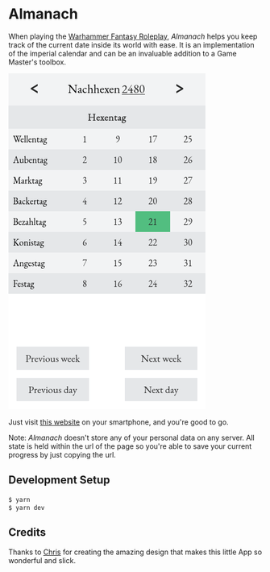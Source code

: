# Almanach

When playing the [Warhammer Fantasy Roleplay][wfrp4], _Almanach_ helps you keep track of the current date inside its world with ease. It is an implementation of the imperial calendar and can be an invaluable addition to a Game Master's toolbox.

[![A screenshot of the App](./screenshot.png)][almanach]

Just visit [this website][almanach] on your smartphone, and you're good to go.

Note: _Almanach_ doesn't store any of your personal data on any server. All state is held within the url of the page so you're able to save your current progress by just copying the url.

## Development Setup

```
$ yarn
$ yarn dev
```

## Credits

Thanks to [Chris][chrisprofile] for creating the amazing design that makes this little App so wonderful and slick.

[wfrp4]: https://www.cubicle7games.com/our-games/warhammer-fantasy-roleplay/
[almanach]: https://almanach.now.sh
[chrisprofile]: https://github.com/DuChrisNix
